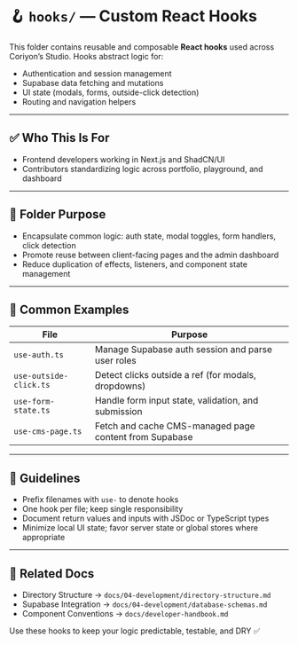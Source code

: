 # 🪝 `hooks/` — Custom React Hooks

This folder contains reusable and composable **React hooks** used across Coriyon’s Studio. Hooks abstract logic for:

* Authentication and session management
* Supabase data fetching and mutations
* UI state (modals, forms, outside-click detection)
* Routing and navigation helpers

---

## ✅ Who This Is For

* Frontend developers working in Next.js and ShadCN/UI
* Contributors standardizing logic across portfolio, playground, and dashboard

---

## 📁 Folder Purpose

* Encapsulate common logic: auth state, modal toggles, form handlers, click detection
* Promote reuse between client-facing pages and the admin dashboard
* Reduce duplication of effects, listeners, and component state management

---

## 🧱 Common Examples

| File                   | Purpose                                                |
| ---------------------- | ------------------------------------------------------ |
| `use-auth.ts`          | Manage Supabase auth session and parse user roles      |
| `use-outside-click.ts` | Detect clicks outside a ref (for modals, dropdowns)    |
| `use-form-state.ts`    | Handle form input state, validation, and submission    |
| `use-cms-page.ts`      | Fetch and cache CMS-managed page content from Supabase |

---

## 🔁 Guidelines

* Prefix filenames with `use-` to denote hooks
* One hook per file; keep single responsibility
* Document return values and inputs with JSDoc or TypeScript types
* Minimize local UI state; favor server state or global stores where appropriate

---

## 📌 Related Docs

* Directory Structure → `docs/04-development/directory-structure.md`
* Supabase Integration → `docs/04-development/database-schemas.md`
* Component Conventions → `docs/developer-handbook.md`

Use these hooks to keep your logic predictable, testable, and DRY ✅
